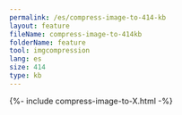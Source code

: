 ```yaml
---
permalink: /es/compress-image-to-414-kb
layout: feature
fileName: compress-image-to-414kb
folderName: feature
tool: imgcompression
lang: es
size: 414
type: kb
---
```


{%- include compress-image-to-X.html -%}
